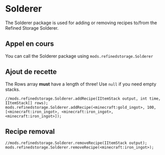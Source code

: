 # Solderer

The Solderer package is used for adding or removing recipes to/from the Refined Storage Solderer.

## Appel en cours

You can call the Solderer package using `mods.refinedstorage.Solderer`

## Ajout de recette

The Rows array **must** have a length of three! Use `null` if you need empty stacks.

```zenscript
//mods.refinedstorage.Solderer.addRecipe(IItemStack output, int time, IItemStack[] rows);
mods.refinedstorage.Solderer.addRecipe(<minecraft:gold_ingot>, 100, [<minecraft:iron_ingot>, <minecraft:iron_ingot>, <minecraft:iron_ingot>]);
```

## Recipe removal

```zenscript
//mods.refinedstorage.Solderer.removeRecipe(IItemStack output);
mods.refinedstorage.Solderer.removeRecipe(<minecraft:iron_ingot>);
```